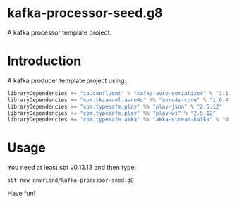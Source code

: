 # kafka-processor-seed.g8
A kafka processor template project.

# Introduction
A kafka producer template project using:

```scala
libraryDependencies += "io.confluent" % "kafka-avro-serializer" % "3.1.2"
libraryDependencies += "com.sksamuel.avro4s" %% "avro4s-core" % "1.6.4"
libraryDependencies += "com.typesafe.play" %% "play-json" % "2.5.12"
libraryDependencies += "com.typesafe.play" %% "play-ws" % "2.5.12"
libraryDependencies += "com.typesafe.akka" %% "akka-stream-kafka" % "0.13"
```

# Usage
You need at least sbt v0.13.13 and then type:

```
sbt new dnvriend/kafka-processor-seed.g8
```

Have fun!